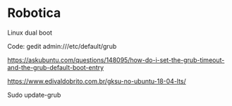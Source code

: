 # Robotica
Linux dual boot

Code: gedit admin:///etc/default/grub

https://askubuntu.com/questions/148095/how-do-i-set-the-grub-timeout-and-the-grub-default-boot-entry

https://www.edivaldobrito.com.br/gksu-no-ubuntu-18-04-lts/

Sudo update-grub
